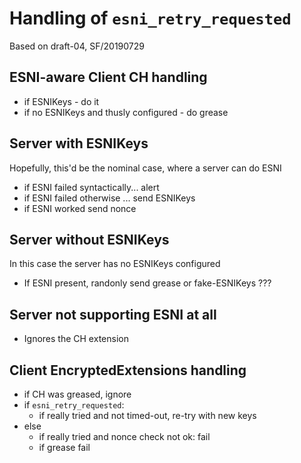 
# Handling of ``esni_retry_requested``

Based on draft-04, SF/20190729

## ESNI-aware Client CH handling

- if ESNIKeys - do it
- if no ESNIKeys and thusly configured - do grease 

## Server with ESNIKeys

Hopefully, this'd be the nominal case, where a server can do ESNI

- if ESNI failed syntactically... alert
- if ESNI failed otherwise ... send ESNIKeys
- if ESNI worked send nonce

## Server without ESNIKeys

In this case the server has no ESNIKeys configured 

- If ESNI present, randonly send grease or fake-ESNIKeys ???

## Server not supporting ESNI at all

- Ignores the CH extension

## Client EncryptedExtensions handling

- if CH was greased, ignore
- if ``esni_retry_requested``:
    - if really tried and not timed-out, re-try with new keys
- else 
    - if really tried and nonce check not ok: fail
    - if grease fail

